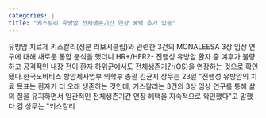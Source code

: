 ```yaml
---
categories: j
title: "키스칼리 유방암 전체생존기간 연장 혜택 추가 입증"
---
```

유방암 치료제 키스칼리(성분 리보시클립)와 관련한 3건의 MONALEESA 3상 임상 연구에 대해 새로운 통합 분석을 했더니 HR+/HER2- 진행성 유방암 환자 중 예후가 불량하고 공격적인 내장 전이 환자 하위군에서도 전체생존기간(OS)을 연장하는 것으로 확인됐다.한국노바티스 항암제사업부 의학부 총괄 김균지 상무는 23일 "진행성 유방암의 치료 목표는 환자가 더 오래 생존하는 것인데, 키스칼리는 3건의 3상 임상 연구를 통해 삶의 질을 유지하면서 일관적인 전체생존기간 연장 혜택을 지속적으로 확인했다"고 말했다.김 상무는 "키스칼리